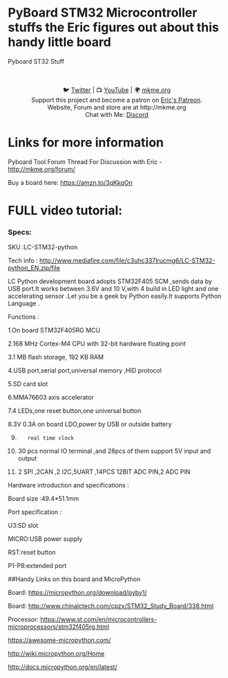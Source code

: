# PyBoard STM32 Microcontroller stuffs the Eric figures out about this handy little board 

Pyboard ST32 Stuff

<p align="center">

<br>
<br>
🐦 <a href="https://twitter.com/mkmeorg">Twitter</a>
| 📺 <a href="https://www.youtube.com/mkmeorg">YouTube</a>
| 🌍 <a href="http://www.mkme.org">mkme.org</a><br>
Support this project and become a patron on <a href="http://mkme.org/patreon">Eric's Patreon</a>.<br>
Website, Forum and store are at http://mkme.org <br>
Chat with Me: <a href="https://discord.gg/j9S4Fgv">Discord</a></b>
</p>

# Links for more information

Pyboard Tool Forum Thread For Discussion with Eric - http://mkme.org/forum/

Buy a board here:  https://amzn.to/3qKkqOn


# FULL video tutorial:


### Specs:

SKU  :LC-STM32-python

Tech   info  : http://www.mediafire.com/file/c3uhc337lrucmg6/LC-STM32-python_EN.zip/file

LC Python development board adopts STM32F405 SCM ,sends data by USB port.It works between 3.6V and 10 V,with 4 build in LED light and one accelerating sensor .Let you be a geek by Python easily.It supports Python Language .

Functions :

1.On board STM32F405RG MCU

2.168 MHz Cortex-M4 CPU with 32-bit hardware floating point

3.1 MB flash storage, 192 KB RAM

4.USB port,serial port,universal memory ,HID protocol

5.SD card slot

6.MMA76603 axis accelerator

7.4 LEDs,one reset button,one universal button

8.3V 0.3A on board LDO,power by USB or outside battery

9.        real time clock

10.    30 pcs normal IO terminal ,and 28pcs of them support 5V input and output

11.    2 SPI ,2CAN ,2 I2C,5UART ,14PCS 12BIT ADC PIN,2 ADC PIN

 Hardware introduction and specifications :

Board size :49.4*51.1mm

Port specification  :

U3:SD slot

MICRO:USB power supply

RST:reset button

P1-P8:extended port


##Handy Links on this board and MicroPython 


Board: https://micropython.org/download/pybv1/

Board: http://www.chinalctech.com/cpzx/STM32_Study_Board/338.html


Processor:  https://www.st.com/en/microcontrollers-microprocessors/stm32f405rg.html

https://awesome-micropython.com/

http://wiki.micropython.org/Home

http://docs.micropython.org/en/latest/

